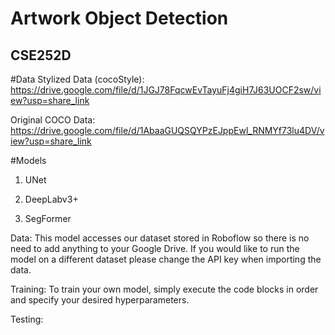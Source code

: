 # Artwork Object Detection
## CSE252D

#Data 
Stylized Data (cocoStyle): https://drive.google.com/file/d/1JGJ78FqcwEvTayuFj4giH7J63UOCF2sw/view?usp=share_link

Original COCO Data: https://drive.google.com/file/d/1AbaaGUQSQYPzEJppEwl_RNMYf73lu4DV/view?usp=share_link

#Models 

1. UNet 


2. DeepLabv3+


3. SegFormer 

Data: 
This model accesses our dataset stored in Roboflow so there is no need to add anything to your Google Drive. If you would like to run the model on a different dataset please change the API key when importing the data. 

Training: 
To train your own model, simply execute the code blocks in order and specify your desired hyperparameters.

Testing: 
